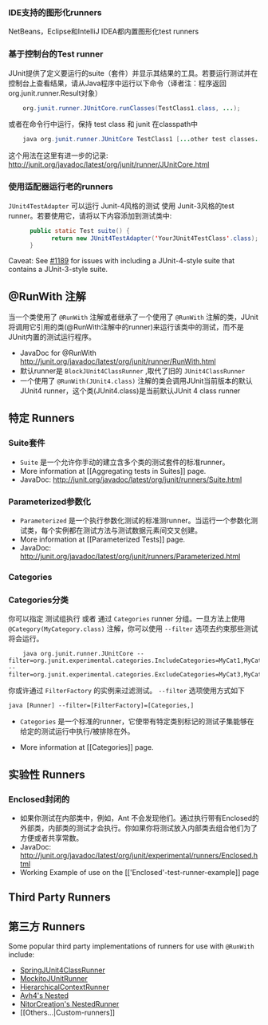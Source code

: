 
### IDE支持的图形化runners

NetBeans，Eclipse和IntelliJ IDEA都内置图形化test runners

###  基于控制台的Test runner

JUnit提供了定义要运行的suite（套件）并显示其结果的工具。若要运行测试并在控制台上查看结果，请从Java程序中运行以下命令（译者注：程序返回org.junit.runner.Result对象）
```java
    org.junit.runner.JUnitCore.runClasses(TestClass1.class, ...);
```

或者在命令行中运行，保持 test class 和 junit 在classpath中

```java
    java org.junit.runner.JUnitCore TestClass1 [...other test classes...]
```
这个用法在这里有进一步的记录: http://junit.org/javadoc/latest/org/junit/runner/JUnitCore.html

### 使用适配器运行老的runners

`JUnit4TestAdapter` 可以运行 Junit-4风格的测试 使用 Junit-3风格的test runner。若要使用它，请将以下内容添加到测试类中:
```java
      public static Test suite() {
            return new JUnit4TestAdapter('YourJUnit4TestClass'.class);
      }
```
Caveat: See [#1189](https://github.com/junit-team/junit/issues/1189) for issues with including a JUnit-4-style suite that contains a JUnit-3-style suite.

## @RunWith 注解

当一个类使用了 `@RunWith` 注解或者继承了一个使用了 `@RunWith` 注解的类，JUnit将调用它引用的类(@RunWith注解中的runner)来运行该类中的测试，而不是JUnit内置的测试运行程序。
- JavaDoc for @RunWith http://junit.org/javadoc/latest/org/junit/runner/RunWith.html
- 默认runner是  `BlockJUnit4ClassRunner` ,取代了旧的 `JUnit4ClassRunner` 
- 一个使用了 `@RunWith(JUnit4.class)` 注解的类会调用JUnit当前版本的默认JUnit4 runner，这个类(JUnit4.class)是当前默认JUnit 4 class runner

## 特定 Runners ##
### Suite套件 ###
- `Suite` 是一个允许你手动的建立含多个类的测试套件的标准runner。
 - More information at [[Aggregating tests in Suites]] page.
 - JavaDoc: http://junit.org/javadoc/latest/org/junit/runners/Suite.html

### Parameterized参数化 ###
-  `Parameterized` 是一个执行参数化测试的标准测runner。当运行一个参数化测试类，每个实例都在测试方法与测试数据元素间交叉创建。 
 - More information at [[Parameterized Tests]] page.
 - JavaDoc: http://junit.org/javadoc/latest/org/junit/runners/Parameterized.html

### Categories ###
### Categories分类 ###

你可以指定 测试组执行 或者 通过 `Categories` runner 分组。一旦方法上使用 `@Category(MyCategory.class)` 注解，你可以使用 `--filter` 选项去约束那些测试将会运行。
```
    java org.junit.runner.JUnitCore --filter=org.junit.experimental.categories.IncludeCategories=MyCat1,MyCat2 --filter=org.junit.experimental.categories.ExcludeCategories=MyCat3,MyCat4
```
你或许通过 `FilterFactory` 的实例来过滤测试。 `--filter` 选项使用方式如下

    java [Runner] --filter=[FilterFactory]=[Categories,]

- `Categories` 是一个标准的runner，它使带有特定类别标记的测试子集能够在给定的测试运行中执行/被排除在外。

 - More information at [[Categories]] page.

## 实验性 Runners ##
### Enclosed封闭的 ###
- 如果你测试在内部类中，例如，Ant 不会发现他们。通过执行带有Enclosed的外部类，内部类的测试才会执行。你如果你将测试放入内部类去组合他们为了方便或者共享常数。
- JavaDoc: http://junit.org/javadoc/latest/org/junit/experimental/runners/Enclosed.html
- Working Example of use on the [['Enclosed'-test-runner-example]] page

## Third Party Runners ##
## 第三方 Runners ##
Some popular third party implementations of runners for use with `@RunWith` include:
- [SpringJUnit4ClassRunner](http://docs.spring.io/spring/docs/current/javadoc-api/org/springframework/test/context/junit4/SpringJUnit4ClassRunner.html)
- [MockitoJUnitRunner](http://site.mockito.org/mockito/docs/current/org/mockito/runners/MockitoJUnitRunner.html)
- [HierarchicalContextRunner](https://github.com/bechte/junit-hierarchicalcontextrunner/wiki)
- [Avh4's Nested](https://github.com/avh4/junit-nested)
- [NitorCreation's NestedRunner](https://github.com/NitorCreations/CoreComponents/tree/master/junit-runners)
- [[Others...|Custom-runners]]
